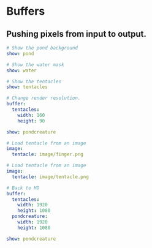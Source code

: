 # Buffers
## Pushing pixels from input to output.

``` yaml
# Show the pond background
show: pond
```

``` yaml
# Show the water mask
show: water
```

``` yaml
# Show the tentacles
show: tentacles
```



``` yaml
# Change render resolution.
buffer:
  tentacles:
    width: 160
    height: 90

show: pondcreature
```

``` yaml
# Load tentacle from an image
image:
  tentacle: image/finger.png
```

``` yaml
# Load tentacle from an image
image:
  tentacle: image/tentacle.png
```

``` yaml
# Back to HD
buffer:
  tentacles:
    width: 1920
    height: 1080
  pondcreature:
    width: 1920
    height: 1080

show: pondcreature
```
